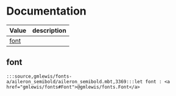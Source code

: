 # Documentation
|Value|description|
|---|---|
|[font](#font)||

## font

```moonbit
:::source,gmlewis/fonts-a/aileron_semibold/aileron_semibold.mbt,3369:::let font : <a href="gmlewis/fonts#Font">@gmlewis/fonts.Font</a>
```

